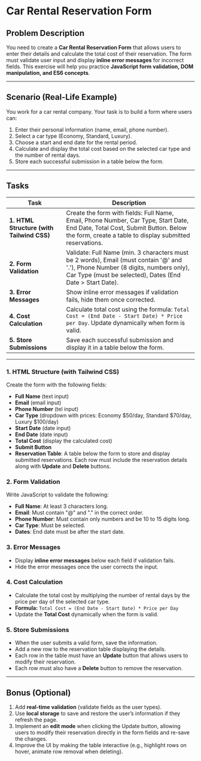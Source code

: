 # **Car Rental Reservation Form**

## **Problem Description**

You need to create a **Car Rental Reservation Form** that allows users to enter their details and calculate the total cost of their reservation. The form must validate user input and display **inline error messages** for incorrect fields. This exercise will help you practice **JavaScript form validation, DOM manipulation, and ES6 concepts**.

---

## **Scenario (Real-Life Example)**

You work for a car rental company. Your task is to build a form where users can:

1. Enter their personal information (name, email, phone number).
2. Select a car type (Economy, Standard, Luxury).
3. Choose a start and end date for the rental period.
4. Calculate and display the total cost based on the selected car type and the number of rental days.
5. Store each successful submission in a table below the form.

---

## **Tasks**

| Task                                      | Description                                                                                                                                                                                   |
| ----------------------------------------- | --------------------------------------------------------------------------------------------------------------------------------------------------------------------------------------------- |
| **1. HTML Structure (with Tailwind CSS)** | Create the form with fields: Full Name, Email, Phone Number, Car Type, Start Date, End Date, Total Cost, Submit Button. Below the form, create a table to display submitted reservations.     |
| **2. Form Validation**                    | Validate: Full Name (min. 3 characters must be 2 words), Email (must contain '@' and '.'), Phone Number (8 digits, numbers only), Car Type (must be selected), Dates (End Date > Start Date). |
| **3. Error Messages**                     | Show inline error messages if validation fails, hide them once corrected.                                                                                                                     |
| **4. Cost Calculation**                   | Calculate total cost using the formula: `Total Cost = (End Date - Start Date) * Price per Day`. Update dynamically when form is valid.                                                        |
| **5. Store Submissions**                  | Save each successful submission and display it in a table below the form.                                                                                                                     |

---

### 1. **HTML Structure (with Tailwind CSS)**

Create the form with the following fields:

- **Full Name** (text input)
- **Email** (email input)
- **Phone Number** (tel input)
- **Car Type** (dropdown with prices: Economy $50/day, Standard $70/day, Luxury $100/day)
- **Start Date** (date input)
- **End Date** (date input)
- **Total Cost** (display the calculated cost)
- **Submit Button**
- **Reservation Table**: A table below the form to store and display submitted reservations. Each row must include the reservation details along with **Update** and **Delete** buttons.

### 2. **Form Validation**

Write JavaScript to validate the following:

- **Full Name**: At least 3 characters long.
- **Email**: Must contain "@" and "." in the correct order.
- **Phone Number**: Must contain only numbers and be 10 to 15 digits long.
- **Car Type**: Must be selected.
- **Dates**: End date must be after the start date.

### 3. **Error Messages**

- Display **inline error messages** below each field if validation fails.
- Hide the error messages once the user corrects the input.

### 4. **Cost Calculation**

- Calculate the total cost by multiplying the number of rental days by the price per day of the selected car type.
- **Formula:** `Total Cost = (End Date - Start Date) * Price per Day`
- Update the **Total Cost** dynamically when the form is valid.

### 5. **Store Submissions**

- When the user submits a valid form, save the information.
- Add a new row to the reservation table displaying the details.
- Each row in the table must have an **Update** button that allows users to modify their reservation.
- Each row must also have a **Delete** button to remove the reservation.

---

## **Bonus (Optional)**

1. Add **real-time validation** (validate fields as the user types).
2. Use **local storage** to save and restore the user’s information if they refresh the page.
3. Implement an **edit mode** when clicking the Update button, allowing users to modify their reservation directly in the form fields and re-save the changes.
4. Improve the UI by making the table interactive (e.g., highlight rows on hover, animate row removal when deleting).
